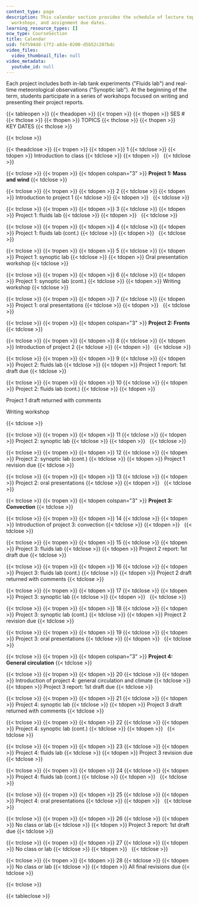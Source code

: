 ```yaml
---
content_type: page
description: This calendar section provides the schedule of lecture topics, projects,
  workshops, and assignment due dates.
learning_resource_types: []
ocw_type: CourseSection
title: Calendar
uid: f4f594dd-17f2-a83e-0200-d5b52c207bdc
video_files:
  video_thumbnail_file: null
video_metadata:
  youtube_id: null
---
```


Each project includes both in-lab tank experiments ("Fluids lab") and real-time meteorological observations ("Synoptic lab"). At the beginning of the term, students participate in a series of workshops focused on writing and presenting their project reports.

{{< tableopen >}}
{{< theadopen >}}
{{< tropen >}}
{{< thopen >}}
SES #
{{< thclose >}}
{{< thopen >}}
TOPICS
{{< thclose >}}
{{< thopen >}}
KEY DATES
{{< thclose >}}

{{< trclose >}}

{{< theadclose >}}
{{< tropen >}}
{{< tdopen >}}
1
{{< tdclose >}}
{{< tdopen >}}
Introduction to class
{{< tdclose >}}
{{< tdopen >}}
 
{{< tdclose >}}

{{< trclose >}}
{{< tropen >}}
{{< tdopen colspan="3" >}}
**Project 1: Mass and wind**
{{< tdclose >}}

{{< trclose >}}
{{< tropen >}}
{{< tdopen >}}
2
{{< tdclose >}}
{{< tdopen >}}
Introduction to project 1
{{< tdclose >}}
{{< tdopen >}}
 
{{< tdclose >}}

{{< trclose >}}
{{< tropen >}}
{{< tdopen >}}
3
{{< tdclose >}}
{{< tdopen >}}
Project 1: fluids lab
{{< tdclose >}}
{{< tdopen >}}
 
{{< tdclose >}}

{{< trclose >}}
{{< tropen >}}
{{< tdopen >}}
4
{{< tdclose >}}
{{< tdopen >}}
Project 1: fluids lab (cont.)
{{< tdclose >}}
{{< tdopen >}}
 
{{< tdclose >}}

{{< trclose >}}
{{< tropen >}}
{{< tdopen >}}
5
{{< tdclose >}}
{{< tdopen >}}
Project 1: synoptic lab
{{< tdclose >}}
{{< tdopen >}}
Oral presentation workshop
{{< tdclose >}}

{{< trclose >}}
{{< tropen >}}
{{< tdopen >}}
6
{{< tdclose >}}
{{< tdopen >}}
Project 1: synoptic lab (cont.)
{{< tdclose >}}
{{< tdopen >}}
Writing workshop
{{< tdclose >}}

{{< trclose >}}
{{< tropen >}}
{{< tdopen >}}
7
{{< tdclose >}}
{{< tdopen >}}
Project 1: oral presentations
{{< tdclose >}}
{{< tdopen >}}
 
{{< tdclose >}}

{{< trclose >}}
{{< tropen >}}
{{< tdopen colspan="3" >}}
**Project 2: Fronts**
{{< tdclose >}}

{{< trclose >}}
{{< tropen >}}
{{< tdopen >}}
8
{{< tdclose >}}
{{< tdopen >}}
Introduction of project 2
{{< tdclose >}}
{{< tdopen >}}
 
{{< tdclose >}}

{{< trclose >}}
{{< tropen >}}
{{< tdopen >}}
9
{{< tdclose >}}
{{< tdopen >}}
Project 2: fluids lab
{{< tdclose >}}
{{< tdopen >}}
Project 1 report: 1st draft due
{{< tdclose >}}

{{< trclose >}}
{{< tropen >}}
{{< tdopen >}}
10
{{< tdclose >}}
{{< tdopen >}}
Project 2: fluids lab (cont.)
{{< tdclose >}}
{{< tdopen >}}


Project 1 draft returned with comments

Writing workshop


{{< tdclose >}}

{{< trclose >}}
{{< tropen >}}
{{< tdopen >}}
11
{{< tdclose >}}
{{< tdopen >}}
Project 2: synoptic lab
{{< tdclose >}}
{{< tdopen >}}
 
{{< tdclose >}}

{{< trclose >}}
{{< tropen >}}
{{< tdopen >}}
12
{{< tdclose >}}
{{< tdopen >}}
Project 2: synoptic lab (cont.)
{{< tdclose >}}
{{< tdopen >}}
Project 1 revision due
{{< tdclose >}}

{{< trclose >}}
{{< tropen >}}
{{< tdopen >}}
13
{{< tdclose >}}
{{< tdopen >}}
Project 2: oral presentations
{{< tdclose >}}
{{< tdopen >}}
 
{{< tdclose >}}

{{< trclose >}}
{{< tropen >}}
{{< tdopen colspan="3" >}}
**Project 3: Convection**
{{< tdclose >}}

{{< trclose >}}
{{< tropen >}}
{{< tdopen >}}
14
{{< tdclose >}}
{{< tdopen >}}
Introduction of project 3: convection
{{< tdclose >}}
{{< tdopen >}}
 
{{< tdclose >}}

{{< trclose >}}
{{< tropen >}}
{{< tdopen >}}
15
{{< tdclose >}}
{{< tdopen >}}
Project 3: fluids lab
{{< tdclose >}}
{{< tdopen >}}
Project 2 report: 1st draft due
{{< tdclose >}}

{{< trclose >}}
{{< tropen >}}
{{< tdopen >}}
16
{{< tdclose >}}
{{< tdopen >}}
Project 3: fluids lab (cont.)
{{< tdclose >}}
{{< tdopen >}}
Project 2 draft returned with comments
{{< tdclose >}}

{{< trclose >}}
{{< tropen >}}
{{< tdopen >}}
17
{{< tdclose >}}
{{< tdopen >}}
Project 3: synoptic lab
{{< tdclose >}}
{{< tdopen >}}
 
{{< tdclose >}}

{{< trclose >}}
{{< tropen >}}
{{< tdopen >}}
18
{{< tdclose >}}
{{< tdopen >}}
Project 3: synoptic lab (cont.)
{{< tdclose >}}
{{< tdopen >}}
Project 2 revision due
{{< tdclose >}}

{{< trclose >}}
{{< tropen >}}
{{< tdopen >}}
19
{{< tdclose >}}
{{< tdopen >}}
Project 3: oral presentations
{{< tdclose >}}
{{< tdopen >}}
 
{{< tdclose >}}

{{< trclose >}}
{{< tropen >}}
{{< tdopen colspan="3" >}}
**Project 4: General circulation**
{{< tdclose >}}

{{< trclose >}}
{{< tropen >}}
{{< tdopen >}}
20
{{< tdclose >}}
{{< tdopen >}}
Introduction of project 4: general circulation and climate
{{< tdclose >}}
{{< tdopen >}}
Project 3 report: 1st draft due
{{< tdclose >}}

{{< trclose >}}
{{< tropen >}}
{{< tdopen >}}
21
{{< tdclose >}}
{{< tdopen >}}
Project 4: synoptic lab
{{< tdclose >}}
{{< tdopen >}}
Project 3 draft returned with comments
{{< tdclose >}}

{{< trclose >}}
{{< tropen >}}
{{< tdopen >}}
22
{{< tdclose >}}
{{< tdopen >}}
Project 4: synoptic lab (cont.)
{{< tdclose >}}
{{< tdopen >}}
 
{{< tdclose >}}

{{< trclose >}}
{{< tropen >}}
{{< tdopen >}}
23
{{< tdclose >}}
{{< tdopen >}}
Project 4: fluids lab
{{< tdclose >}}
{{< tdopen >}}
Project 3 revision due
{{< tdclose >}}

{{< trclose >}}
{{< tropen >}}
{{< tdopen >}}
24
{{< tdclose >}}
{{< tdopen >}}
Project 4: fluids lab (cont.)
{{< tdclose >}}
{{< tdopen >}}
 
{{< tdclose >}}

{{< trclose >}}
{{< tropen >}}
{{< tdopen >}}
25
{{< tdclose >}}
{{< tdopen >}}
Project 4: oral presentations
{{< tdclose >}}
{{< tdopen >}}
 
{{< tdclose >}}

{{< trclose >}}
{{< tropen >}}
{{< tdopen >}}
26
{{< tdclose >}}
{{< tdopen >}}
No class or lab
{{< tdclose >}}
{{< tdopen >}}
Project 3 report: 1st draft due
{{< tdclose >}}

{{< trclose >}}
{{< tropen >}}
{{< tdopen >}}
27
{{< tdclose >}}
{{< tdopen >}}
No class or lab
{{< tdclose >}}
{{< tdopen >}}
 
{{< tdclose >}}

{{< trclose >}}
{{< tropen >}}
{{< tdopen >}}
28
{{< tdclose >}}
{{< tdopen >}}
No class or lab
{{< tdclose >}}
{{< tdopen >}}
All final revisions due
{{< tdclose >}}

{{< trclose >}}

{{< tableclose >}}